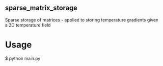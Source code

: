 ## sparse_matrix_storage
Sparse storage of matrices - applied to storing temperature gradients given a 2D temperature field
# Usage 
$ python main.py
